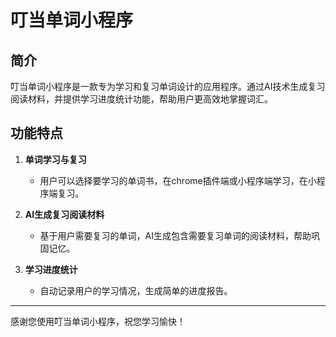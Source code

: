 # 叮当单词小程序

## 简介

叮当单词小程序是一款专为学习和复习单词设计的应用程序。通过AI技术生成复习阅读材料，并提供学习进度统计功能，帮助用户更高效地掌握词汇。

## 功能特点

1. **单词学习与复习**
    - 用户可以选择要学习的单词书，在chrome插件端或小程序端学习，在小程序端复习。

2. **AI生成复习阅读材料**
    - 基于用户需要复习的单词，AI生成包含需要复习单词的阅读材料，帮助巩固记忆。

3. **学习进度统计**
    - 自动记录用户的学习情况，生成简单的进度报告。



---

感谢您使用叮当单词小程序，祝您学习愉快！
